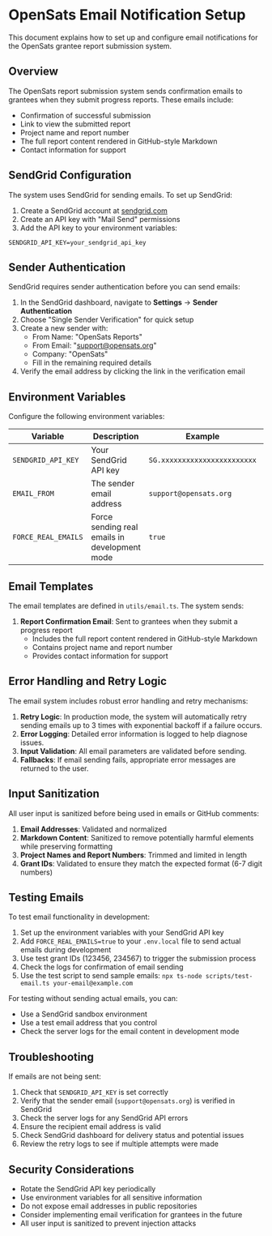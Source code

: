 # OpenSats Email Notification Setup

This document explains how to set up and configure email notifications for the OpenSats grantee report submission system.

## Overview

The OpenSats report submission system sends confirmation emails to grantees when they submit progress reports. These emails include:
- Confirmation of successful submission
- Link to view the submitted report
- Project name and report number
- The full report content rendered in GitHub-style Markdown
- Contact information for support

## SendGrid Configuration

The system uses SendGrid for sending emails. To set up SendGrid:

1. Create a SendGrid account at [sendgrid.com](https://sendgrid.com)
2. Create an API key with "Mail Send" permissions
3. Add the API key to your environment variables:

```
SENDGRID_API_KEY=your_sendgrid_api_key
```

## Sender Authentication

SendGrid requires sender authentication before you can send emails:

1. In the SendGrid dashboard, navigate to **Settings** → **Sender Authentication**
2. Choose "Single Sender Verification" for quick setup
3. Create a new sender with:
   - From Name: "OpenSats Reports"
   - From Email: "support@opensats.org"
   - Company: "OpenSats"
   - Fill in the remaining required details
4. Verify the email address by clicking the link in the verification email

## Environment Variables

Configure the following environment variables:

| Variable | Description | Example | Required |
|----------|-------------|---------|----------|
| `SENDGRID_API_KEY` | Your SendGrid API key | `SG.xxxxxxxxxxxxxxxxxxxxxxx` | Yes |
| `EMAIL_FROM` | The sender email address | `support@opensats.org` | Yes |
| `FORCE_REAL_EMAILS` | Force sending real emails in development mode | `true` | No |

## Email Templates

The email templates are defined in `utils/email.ts`. The system sends:

1. **Report Confirmation Email**: Sent to grantees when they submit a progress report
   - Includes the full report content rendered in GitHub-style Markdown
   - Contains project name and report number
   - Provides contact information for support

## Error Handling and Retry Logic

The email system includes robust error handling and retry mechanisms:

1. **Retry Logic**: In production mode, the system will automatically retry sending emails up to 3 times with exponential backoff if a failure occurs.
2. **Error Logging**: Detailed error information is logged to help diagnose issues.
3. **Input Validation**: All email parameters are validated before sending.
4. **Fallbacks**: If email sending fails, appropriate error messages are returned to the user.

## Input Sanitization

All user input is sanitized before being used in emails or GitHub comments:

1. **Email Addresses**: Validated and normalized
2. **Markdown Content**: Sanitized to remove potentially harmful elements while preserving formatting
3. **Project Names and Report Numbers**: Trimmed and limited in length
4. **Grant IDs**: Validated to ensure they match the expected format (6-7 digit numbers)

## Testing Emails

To test email functionality in development:

1. Set up the environment variables with your SendGrid API key
2. Add `FORCE_REAL_EMAILS=true` to your `.env.local` file to send actual emails during development
3. Use test grant IDs (123456, 234567) to trigger the submission process
4. Check the logs for confirmation of email sending
5. Use the test script to send sample emails: `npx ts-node scripts/test-email.ts your-email@example.com`

For testing without sending actual emails, you can:
- Use a SendGrid sandbox environment
- Use a test email address that you control
- Check the server logs for the email content in development mode

## Troubleshooting

If emails are not being sent:

1. Check that `SENDGRID_API_KEY` is set correctly
2. Verify that the sender email (`support@opensats.org`) is verified in SendGrid
3. Check the server logs for any SendGrid API errors
4. Ensure the recipient email address is valid
5. Check SendGrid dashboard for delivery status and potential issues
6. Review the retry logs to see if multiple attempts were made

## Security Considerations

- Rotate the SendGrid API key periodically
- Use environment variables for all sensitive information
- Do not expose email addresses in public repositories
- Consider implementing email verification for grantees in the future
- All user input is sanitized to prevent injection attacks
